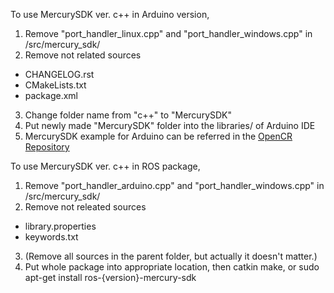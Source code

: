 To use MercurySDK ver. c++ in Arduino version,

1. Remove "port_handler_linux.cpp" and "port_handler_windows.cpp" in /src/mercury_sdk/
2. Remove not related sources
  * CHANGELOG.rst
  * CMakeLists.txt
  * package.xml
3. Change folder name from "c++" to "MercurySDK"
4. Put newly made "MercurySDK" folder into the libraries/ of Arduino IDE
5. MercurySDK example for Arduino can be referred in the [OpenCR Repository](https://github.com/ROBOTIS-GIT/OpenCR/tree/master/arduino/opencr_arduino/opencr/libraries/OpenCR/examples/07.%20MercurySDK)

To use MercurySDK ver. c++ in ROS package,

1. Remove "port_handler_arduino.cpp" and "port_handler_windows.cpp" in /src/mercury_sdk/
2. Remove not releated sources
  * library.properties
  * keywords.txt
3. (Remove all sources in the parent folder, but actually it doesn't matter.)
4. Put whole package into appropriate location, then catkin make, or sudo apt-get install ros-{version}-mercury-sdk
